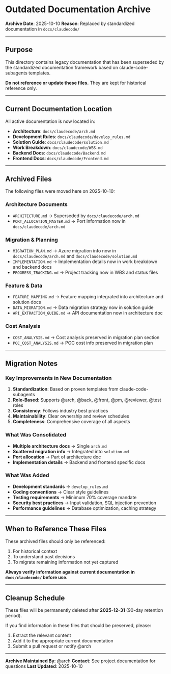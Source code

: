 # Outdated Documentation Archive

**Archive Date**: 2025-10-10
**Reason**: Replaced by standardized documentation in `docs/claudecode/`

---

## Purpose

This directory contains legacy documentation that has been superseded by the standardized documentation framework based on claude-code-subagents templates.

**Do not reference or update these files.** They are kept for historical reference only.

---

## Current Documentation Location

All active documentation is now located in:
- **Architecture**: `docs/claudecode/arch.md`
- **Development Rules**: `docs/claudecode/develop_rules.md`
- **Solution Guide**: `docs/claudecode/solution.md`
- **Work Breakdown**: `docs/claudecode/WBS.md`
- **Backend Docs**: `docs/claudecode/Backend.md`
- **Frontend Docs**: `docs/claudecode/Frontend.md`

---

## Archived Files

The following files were moved here on 2025-10-10:

### Architecture Documents
- `ARCHITECTURE.md` → Superseded by `docs/claudecode/arch.md`
- `PORT_ALLOCATION_MASTER.md` → Port information now in `docs/claudecode/arch.md`

### Migration & Planning
- `MIGRATION_PLAN.md` → Azure migration info now in `docs/claudecode/arch.md` and `docs/claudecode/solution.md`
- `IMPLEMENTATION.md` → Implementation details now in work breakdown and backend docs
- `PROGRESS_TRACKING.md` → Project tracking now in WBS and status files

### Feature & Data
- `FEATURE_MAPPING.md` → Feature mapping integrated into architecture and solution docs
- `DATA_MIGRATION.md` → Data migration strategy now in solution guide
- `API_EXTRACTION_GUIDE.md` → API documentation now in architecture doc

### Cost Analysis
- `COST_ANALYSIS.md` → Cost analysis preserved in migration plan section
- `POC_COST_ANALYSIS.md` → POC cost info preserved in migration plan

---

## Migration Notes

### Key Improvements in New Documentation

1. **Standardization**: Based on proven templates from claude-code-subagents
2. **Role-Based**: Supports @arch, @back, @front, @pm, @reviewer, @test roles
3. **Consistency**: Follows industry best practices
4. **Maintainability**: Clear ownership and review schedules
5. **Completeness**: Comprehensive coverage of all aspects

### What Was Consolidated

- **Multiple architecture docs** → Single `arch.md`
- **Scattered migration info** → Integrated into `solution.md`
- **Port allocation** → Part of architecture doc
- **Implementation details** → Backend and frontend specific docs

### What Was Added

- **Development standards** → `develop_rules.md`
- **Coding conventions** → Clear style guidelines
- **Testing requirements** → Minimum 70% coverage mandate
- **Security best practices** → Input validation, SQL injection prevention
- **Performance guidelines** → Database optimization, caching strategy

---

## When to Reference These Files

These archived files should only be referenced:
1. For historical context
2. To understand past decisions
3. To migrate remaining information not yet captured

**Always verify information against current documentation in `docs/claudecode/` before use.**

---

## Cleanup Schedule

These files will be permanently deleted after **2025-12-31** (90-day retention period).

If you find information in these files that should be preserved, please:
1. Extract the relevant content
2. Add it to the appropriate current documentation
3. Submit a pull request or notify @arch

---

**Archive Maintained By**: @arch
**Contact**: See project documentation for questions
**Last Updated**: 2025-10-10
